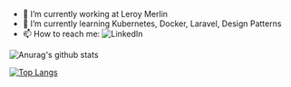 - 🔭 I’m currently working at Leroy Merlin
- 🌱 I’m currently learning Kubernetes, Docker, Laravel, Design Patterns
- 📫 How to reach me: ![LinkedIn]('https://www.linkedin.com/in/hborges9294/')

![Anurag's github stats](https://github-readme-stats.vercel.app/api?username=henrique221&show_icons=true&theme=dark)

[![Top Langs](https://github-readme-stats.vercel.app/api/top-langs/?username=henrique221&layout=compact)](https://github.com/anuraghazra/github-readme-stats)
